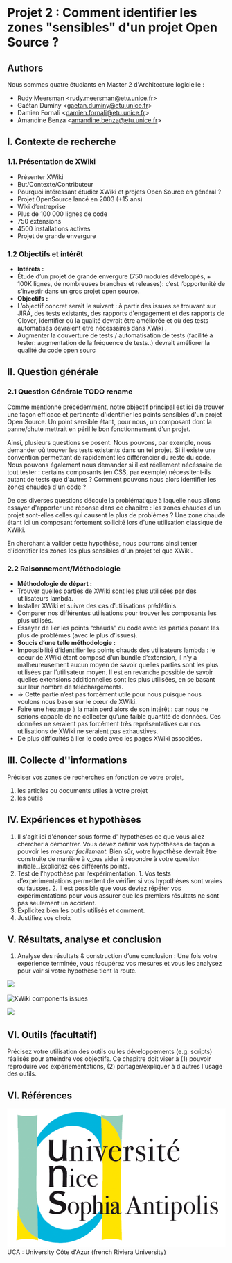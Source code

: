 # Projet 2 : Comment identifier les zones "sensibles" d'un projet Open Source ?

## Authors

Nous sommes quatre étudiants en Master 2 d'Architecture logicielle : 

* Rudy Meersman &lt;rudy.meersman@etu.unice.fr&gt;
* Gaétan Duminy &lt;gaetan.duminy@etu.unice.fr&gt;
* Damien Fornali &lt;damien.fornali@etu.unice.fr&gt;
* Amandine Benza &lt;amandine.benza@etu.unice.fr&gt;

## I. Contexte de recherche

### 1.1. Présentation de XWiki <a id="docs-internal-guid-e7045e26-7fff-fbe0-966c-c04c74baeec5"></a>

* Présenter XWiki
* But/Contexte/Contributeur
* Pourquoi intéressant étudier XWiki et projets Open Source en général ? 
* Projet OpenSource lancé en 2003 \(+15 ans\)
* Wiki d’entreprise
* Plus de 100 000 lignes de code
* 750 extensions
* 4500 installations actives
* Projet de grande envergure

### 1.2 Objectifs et intérêt

* **Intérêts :**
* Étude d’un projet de grande envergure \(750 modules développés, + 100K lignes, de nombreuses branches et releases\): c’est l’opportunité de s’investir dans un gros projet open source. 
* **Objectifs :** 
* L’objectif concret serait le suivant : à partir des issues se trouvant sur JIRA, des tests existants, des rapports d'engagement et des rapports de Clover, identifier où la qualité devrait être améliorée et où des tests automatisés devraient être nécessaires dans XWiki .
* Augmenter la couverture de tests / automatisation de tests \(facilité à tester: augmentation de la fréquence de tests..\) devrait améliorer la qualité du code open sourc

## II. Question générale

### 2.1  Question Générale TODO rename <a id="docs-internal-guid-51382e29-7fff-2108-5bbb-1ef6c6d7fddd"></a>

Comme mentionné précédemment, notre objectif principal est ici de trouver une façon efficace et pertinente d'identifier les points sensibles d'un projet Open Source. Un point sensible étant, pour nous, un composant dont la panne/chute mettrait en péril le bon fonctionnement d'un projet.

Ainsi, plusieurs questions se posent. Nous pouvons, par exemple, nous demander où trouver les tests existants dans un tel projet. Si il existe une convention permettant de rapidement les différencier du reste du code. Nous pouvons également nous demander si il est réellement nécéssaire de tout tester : certains composants \(en CSS, par exemple\) nécessitent-ils autant de tests que d'autres ? Comment pouvons nous alors identifier les zones chaudes d'un code ?

De ces diverses questions découle la problématique à laquelle nous allons essayer d'apporter une réponse dans ce chapitre : les zones chaudes d'un projet sont-elles celles qui causent le plus de problèmes ? Une zone chaude étant ici un composant fortement sollicité lors d'une utilisation classique de XWiki.

En cherchant à valider cette hypothèse, nous pourrons ainsi tenter d'identifier les zones les plus sensibles d'un projet tel que XWiki.

### 2.2 Raisonnement/Méthodologie

* **Méthodologie de départ :**
* Trouver quelles parties de XWiki sont les plus utilisées par des utilisateurs lambda.
* Installer XWiki et suivre des cas d’utilisations prédéfinis.
* Comparer nos différentes utilisations pour trouver les composants les plus utilisés.
* Essayer de lier les points “chauds” du code avec les parties posant les plus de problèmes \(avec le plus d’issues\).
*  **Soucis d’une telle méthodologie :**
* Impossibilité d’identifier les points chauds des utilisateurs lambda : le coeur de XWiki étant composé d’un bundle d’extension, il n’y a malheureusement aucun moyen de savoir quelles parties sont les plus utilisées par l’utilisateur moyen. Il est en revanche possible de savoir quelles extensions additionnelles sont les plus utilisées, en se basant sur leur nombre de téléchargements. 
* =&gt; Cette partie n’est pas forcément utile pour nous puisque nous voulons nous baser sur le cœur de XWiki.
* Faire une heatmap à la main perd alors de son intérêt : car nous ne serions capable de ne collecter qu’une faible quantité de données. Ces données ne seraient pas forcément très représentatives car nos utilisations de XWiki ne seraient pas exhaustives.
* De plus difficultés à lier le code avec les pages XWiki associées.

## III. Collecte d''informations

Préciser vos zones de recherches en fonction de votre projet,

1. les articles ou documents utiles à votre projet
2. les outils

## IV. Expériences et hypothèses

1. Il s'agit ici d'énoncer sous forme d' hypothèses ce que vous allez chercher à démontrer. Vous devez définir vos hypothèses de façon à pouvoir les _mesurer facilement._ Bien sûr, votre hypothèse devrait être construite de manière à v_ous aider à répondre à votre question initiale_.Explicitez ces différents points.
2. Test de l’hypothèse par l’expérimentation. 1. Vos tests d’expérimentations permettent de vérifier si vos hypothèses sont vraies ou fausses. 2. Il est possible que vous deviez répéter vos expérimentations pour vous assurer que les premiers résultats ne sont pas seulement un accident.
3. Explicitez bien les outils utilisés et comment.
4. Justifiez vos choix



## V. Résultats, analyse et conclusion

1. Analyse des résultats & construction d’une conclusion : Une fois votre expérience terminée, vous récupérez vos mesures et vous les analysez pour voir si votre hypothèse tient la route. 

![](https://lh4.googleusercontent.com/wDkJcwofr25OJ468L0WWyRfI5Vbhn4M5YFN8SWRF989OMnRW_pFhsWC9f4oCm0hviZqjU7-2BOMwg4EVKd4m4BBLsSgL9-JpK6_BHWQqHcvcuyB30isNqORVeBJeX4G8a4hso7Up)

![XWiki components issues](https://lh6.googleusercontent.com/aQAXC5tdJANK-tJ-5yhXHY5sqmIBpZ8-UhLoybQ6agKSH9NNIpk4YOkNGC2FgyHgbac90q1KkwY2RMipSfBTiZW3ux1_YkNa1Mnh0969gEj5w0Gx3D04lZQF5qm9qyQ3Ctn1nQsq)

![](https://lh6.googleusercontent.com/3VCprCHxCBPLG9PrU0x2sRIdlp5UDA7FhcjUQgyf-w0MxtB9rwpbFU9S0aINDIoQwVzCtkyz2viSuTknpjYI_TOEwdxBrfbMgB-8R1qnUPGDmkCpyYoUrFF538KBMbISVfdo3hGG)

## VI. Outils \(facultatif\)

Précisez votre utilisation des outils ou les développements \(e.g. scripts\) réalisés pour atteindre vos objectifs. Ce chapitre doit viser à \(1\) pouvoir reproduire vos expériementations, \(2\) partager/expliquer à d'autres l'usage des outils.

## VI. Références



![](../.gitbook/assets/logo_uns%20%281%29.png) UCA : University Côte d'Azur \(french Riviera University\)

